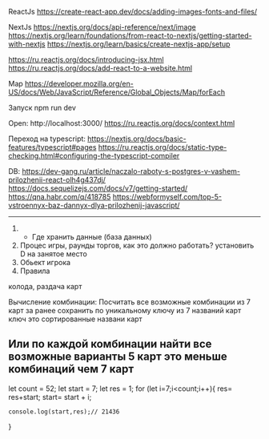 

ReactJs
https://create-react-app.dev/docs/adding-images-fonts-and-files/

NextJs
https://nextjs.org/docs/api-reference/next/image
https://nextjs.org/learn/foundations/from-react-to-nextjs/getting-started-with-nextjs
https://nextjs.org/learn/basics/create-nextjs-app/setup

https://ru.reactjs.org/docs/introducing-jsx.html
https://ru.reactjs.org/docs/add-react-to-a-website.html


Map
https://developer.mozilla.org/en-US/docs/Web/JavaScript/Reference/Global_Objects/Map/forEach

Запуск
npm run dev

Open: http://localhost:3000/
https://ru.reactjs.org/docs/context.html

Переход на typescript:
https://nextjs.org/docs/basic-features/typescript#pages
https://ru.reactjs.org/docs/static-type-checking.html#configuring-the-typescript-compiler

DB:
https://dev-gang.ru/article/naczalo-raboty-s-postgres-v-vashem-prilozhenii-react-olh4g437dj/
https://docs.sequelizejs.com/docs/v7/getting-started/
https://qna.habr.com/q/418785
https://webformyself.com/top-5-vstroennyx-baz-dannyx-dlya-prilozhenij-javascript/

**************************************************************************************

1. + Где хранить данные (база данных)
2. Процес игры, раунды торгов, как это должно работать?
    установить D на занятое место
3. Обьект игрока
4. Правила

колода, раздача карт

Вычисление комбинации:
Посчитать все возможные комбинации из 7 карт за ранее
сохранить по уникальному ключу из 7 названий карт
ключ это сортированные названи карт

Или по каждой комбинации найти все возможные варианты
5 карт это меньше комбинаций чем 7 карт
------------------------------------------------------------------------------------------
 let count = 52;
let start = 7;
let res = 1;
for (let i=7;i<count;i++){
    res= res+start;
    start=  start + i;
    
    console.log(start,res);// 21436
}
 
 